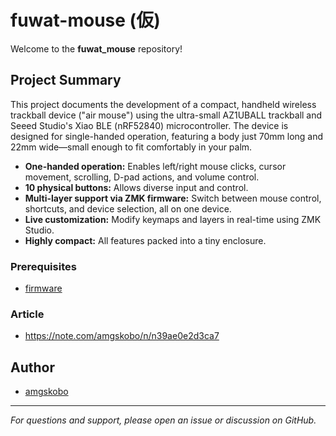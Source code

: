 # fuwat-mouse (仮)


Welcome to the **fuwat_mouse** repository!

## Project Summary

This project documents the development of a compact, handheld wireless trackball device ("air mouse") using the ultra-small AZ1UBALL trackball and Seeed Studio's Xiao BLE (nRF52840) microcontroller. The device is designed for single-handed operation, featuring a body just 70mm long and 22mm wide—small enough to fit comfortably in your palm.

- **One-handed operation:** Enables left/right mouse clicks, cursor movement, scrolling, D-pad actions, and volume control.
- **10 physical buttons:** Allows diverse input and control.
- **Multi-layer support via ZMK firmware:** Switch between mouse control, shortcuts, and device selection, all on one device.
- **Live customization:** Modify keymaps and layers in real-time using ZMK Studio.
- **Highly compact:** All features packed into a tiny enclosure.


### Prerequisites

- [firmware](https://github.com/amgskobo/config-fuwat-mouse)

### Article

- https://note.com/amgskobo/n/n39ae0e2d3ca7

## Author

- [amgskobo](https://github.com/amgskobo)

---

*For questions and support, please open an issue or discussion on GitHub.*
